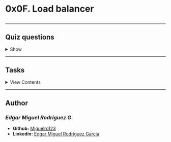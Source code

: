 # 0x0F. Load balancer

## 

---

## Quiz questions

<details>
<summary>Show</summary>
  


</details>

---

## Tasks

<details>
<summary>View Contents</summary>



</details>

---

## Author
### _Edgar Miguel Rodríguez G._

- **Github:** [Miguelro123](https://github.com/Miguelro123) 
- **Linkedin:** [Edgar Miguel Rodriguez Garcia](https://www.linkedin.com/in/edgar-miguel-rodriguez-garcia-20a5281a2/)
